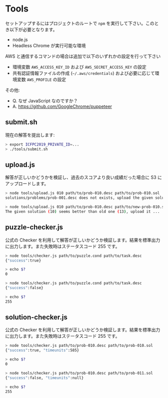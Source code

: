 # Tools

セットアップするにはプロジェクトのルートで `npm` を実行して下さい。このとき以下が必要となります。

- node.js
- Headless Chrome が実行可能な環境

AWS と通信するコマンドの場合は追加で以下のいずれかの設定を行って下さい

- 環境変数 `AWS_ACCESS_KEY_ID` および `AWS_SECRET_ACCESS_KEY` の設定
- 共有認証情報ファイルの作成 (`~/.aws/credentials`) および必要に応じて環境変数 `AWS_PROFILE` の設定

その他:

- Q. なぜ JavaScript なのですか？
- A. https://github.com/GoogleChrome/puppeteer

## submit.sh

現在の解答を提出します:

```sh
> export ICFPC2019_PRIVATE_ID=...
> ./tools/submit.sh
```

## upload.js

解答が正しいかどうかを検証し、過去のスコアより良い成績だった場合に S3 にアップロードします。

```sh
> node tools/upload.js 010 path/to/prob-010.desc path/to/prob-010.sol
solutions/problems/prob-001.desc does not exists, upload the given solution.

> node tools/upload.js 010 path/to/prob-010.desc path/to/new-prob-010.sol
The given solution (10) seems better than old one (13), upload it ...
```

## puzzle-checker.js

公式の Checker を利用して解答が正しいかどうか検証します。結果を標準出力に出力します。また失敗時はステータスコード 255 です。

```sh
> node tools/checker.js path/to/puzzle.cond path/to/task.desc
{"success":true}

> echo $?
0

> node tools/checker.js path/to/puzzle.cond path/to/task.desc
{"success":false}

> echo $?
255
```

## solution-checker.js

公式の Checker を利用して解答が正しいかどうか検証します。結果を標準出力に出力します。また失敗時はステータスコード 255 です。

```sh
> node tools/checker.js path/to/prob-010.desc path/to/prob-010.sol
{"success":true, "timeunits":585}

> echo $?
0

> node tools/checker.js path/to/prob-010.desc path/to/prob-011.sol
{"success":false, "timeunits":null}

> echo $?
255
```
